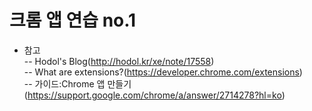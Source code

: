 # 크롬 앱 연습 no.1
* 참고 <br>
-- Hodol's Blog(http://hodol.kr/xe/note/17558) <br>
-- What are extensions?(https://developer.chrome.com/extensions) <br>
-- 가이드:Chrome 앱 만들기(https://support.google.com/chrome/a/answer/2714278?hl=ko) <br>
